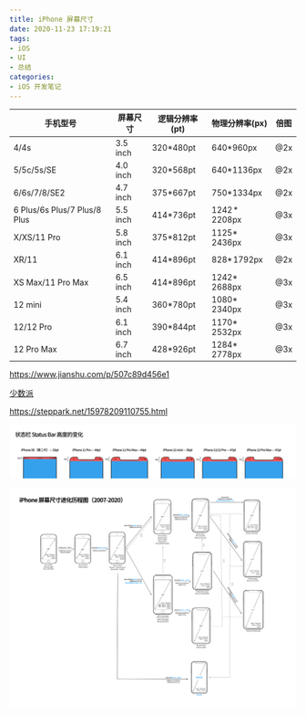 ```yaml
---
title: iPhone 屏幕尺寸
date: 2020-11-23 17:19:21
tags:
- iOS
- UI
- 总结
categories:
- iOS 开发笔记
---
```




| 手机型号                     | 屏幕尺寸 | 逻辑分辨率(pt) | 物理分辨率(px) | 倍图 |
| ---------------------------- | -------- | -------------- | -------------- | ---- |
| 4/4s                         | 3.5 inch | 320*480pt      | 640*960px      | @2x  |
| 5/5c/5s/SE                   | 4.0 inch | 320*568pt      | 640*1136px     | @2x  |
| 6/6s/7/8/SE2                 | 4.7 inch | 375*667pt      | 750*1334px     | @2x  |
| 6 Plus/6s Plus/7 Plus/8 Plus | 5.5 inch | 414*736pt      | 1242 * 2208px  | @3x  |
| X/XS/11 Pro                  | 5.8 inch | 375*812pt      | 1125* 2436px   | @3x  |
| XR/11                        | 6.1 inch | 414*896pt      | 828* 1792px    | @2x  |
| XS Max/11 Pro Max            | 6.5 inch | 414*896pt      | 1242* 2688px   | @3x  |
| 12 mini                      | 5.4 inch | 360*780pt      | 1080* 2340px   | @3x  |
| 12/12 Pro                    | 6.1 inch | 390*844pt      | 1170* 2532px   | @3x  |
| 12 Pro Max                   | 6.7 inch | 428*926pt      | 1284* 2778px   | @3x  |



https://www.jianshu.com/p/507c89d456e1

[少数派](https://sspai.com/post/63214)

https://steppark.net/15978209110755.html

![9e12c3bbf1674051a52734ab93f2c72d](https://raw.githubusercontent.com/yanqizhao/picture/main/img/20210204201631.png)

![img](https://raw.githubusercontent.com/yanqizhao/picture/main/img/20210223190349.png)
